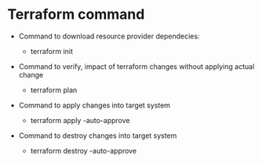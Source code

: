 # Terraform command

- Command to download resource provider dependecies:
    - terraform init

- Command to verify, impact of terraform changes without applying actual change
    - terraform plan

- Command to apply changes into target system
    - terraform apply  -auto-approve

- Command to destroy changes into target system
    - terraform destroy -auto-approve

